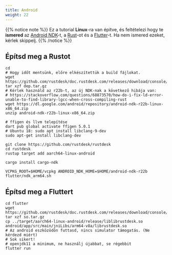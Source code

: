 ```yaml
---
title: Android
weight: 22
---
```


{{% notice note %}}
Ez a tutorial **Linux**-ra van építve, és feltételezi hogy te **ismered** az [Android NDK](https://developer.android.com/ndk/downloads)-t, a [Rust](https://rustup.rs/)-ot és a [Flutter](https://flutter.dev/)-t. Ha nem ismered ezeket, kérlek skippelj.
{{% /notice %}}

## Építsd meg a Rustot
```
cd
# Hogy időt mentsünk, előre elkészítettük a build fájlokat.
wget https://github.com/rustdesk/doc.rustdesk.com/releases/download/console/dep.tar.gz
tar xzf dep.tar.gz
# Kérlek használd az r22b-t, az új NDK-nak a következő hibája van:
# https://stackoverflow.com/questions/68873570/how-do-i-fix-ld-error-unable-to-find-library-lgcc-when-cross-compiling-rust
wget https://dl.google.com/android/repository/android-ndk-r22b-linux-x86_64.zip
unzip android-ndk-r22b-linux-x86_64.zip

# ffigen és llvm telepítése
dart pub global activate ffigen 5.0.1
# Ubuntu 18: sudo apt install libclang-9-dev
sudo apt-get install libclang-dev

git clone https://github.com/rustdesk/rustdesk
cd rustdesk
rustup target add aarch64-linux-android 

cargo install cargo-ndk

VCPKG_ROOT=$HOME/vcpkg ANDROID_NDK_HOME=$HOME/android-ndk-r22b flutter/ndk_arm64.sh
```

## Építsd meg a Fluttert

```
cd flutter
wget https://github.com/rustdesk/doc.rustdesk.com/releases/download/console/so.tar.gz
tar xzf so.tar.gz
cp ../target/aarch64-linux-android/release/liblibrustdesk.so android/app/src/main/jniLibs/arm64-v8a/librustdesk.so
# Az android eszközödön futtasd, nincs simulator támogatás. (Ne kérdezd miért)
# Sok sikert!
# openjdk11 a minimum, ne használj újabbat, se régebbit
flutter run
```
